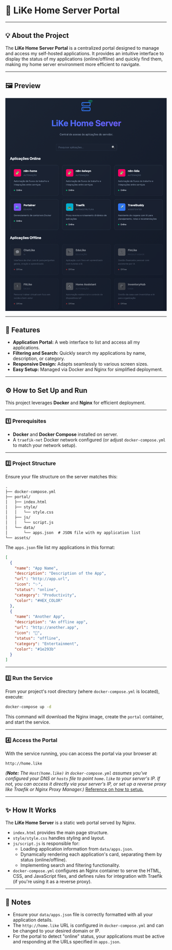 # 🏡 LiKe Home Server Portal

---

## 💡 About the Project

The **LiKe Home Server Portal** is a centralized portal designed to manage and access my self-hosted applications. It provides an intuitive interface to display the status of my applications (online/offline) and quickly find them, making my home server environment more efficient to navigate.

---

## 🖼️ Preview

![Home Page](./assets/images/homepage.png)

---

## 🧠 Features

- **Application Portal:** A web interface to list and access all my applications.
- **Filtering and Search:** Quickly search my applications by name, description, or category.
- **Responsive Design:** Adapts seamlessly to various screen sizes.
- **Easy Setup:** Managed via Docker and Nginx for simplified deployment.

---

## ⚙️ How to Set Up and Run

This project leverages **Docker** and **Nginx** for efficient deployment.

---

### 1️⃣ Prerequisites

- **Docker** and **Docker Compose** installed on server.
- A `traefik-net` Docker network configured (or adjust `docker-compose.yml` to match your network setup).

---

### 2️⃣ Project Structure

Ensure your file structure on the server matches this:

```
.
├── docker-compose.yml
├── portal/
│   ├── index.html
│   ├── style/
│   │   └── style.css
│   ├── js/
│   │   └── script.js
│   └── data/
│       └── apps.json  # JSON file with my application list
└── assets/
```

The `apps.json` file list my applications in this format:

```json
[
  {
    "name": "App Name",
    "description": "Description of the App",
    "url": "http://app.url",
    "icon": "✨",
    "status": "online",
    "category": "Productivity",
    "color": "#HEX_COLOR"
  },
  {
    "name": "Another App",
    "description": "An offline app",
    "url": "http://another.app",
    "icon": "🔗",
    "status": "offline",
    "category": "Entertainment",
    "color": "#1e293b"
  }
]
```

---

### 3️⃣ Run the Service

From your project's root directory (where `docker-compose.yml` is located), execute:

```bash
docker-compose up -d
```

This command will download the Nginx image, create the `portal` container, and start the service.

---

### 4️⃣ Access the Portal

With the service running, you can access the portal via your browser at:

```
http://home.like
```

_(**Note:** The `Host(home.like)` in `docker-compose.yml` assumes you've configured your DNS or `hosts` file to point `home.like` to your server's IP. If not, you can access it directly via your server's IP, or set up a reverse proxy like Traefik or Nginx Proxy Manager.)_ [Reference on how to setup.](https://github.com/kelwynOliveira/infra-like)

---

## ✨ How It Works

The **LiKe Home Server** is a static web portal served by Nginx.

- `index.html` provides the main page structure.
- `style/style.css` handles styling and layout.
- `js/script.js` is responsible for:
  - Loading application information from `data/apps.json`.
  - Dynamically rendering each application's card, separating them by status (online/offline).
  - Implementing search and filtering functionality.
- `docker-compose.yml` configures an Nginx container to serve the HTML, CSS, and JavaScript files, and defines rules for integration with Traefik (if you're using it as a reverse proxy).

---

## 📌 Notes

- Ensure your `data/apps.json` file is correctly formatted with all your application details.
- The `http://home.like` URL is configured in `docker-compose.yml` and can be changed to your desired domain or IP.
- For the portal to detect "online" status, your applications must be active and responding at the URLs specified in `apps.json`.
